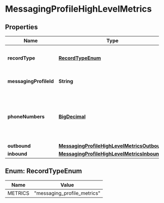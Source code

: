 # MessagingProfileHighLevelMetrics

## Properties
Name | Type | Description | Notes
------------ | ------------- | ------------- | -------------
**recordType** | [**RecordTypeEnum**](#RecordTypeEnum) | Identifies the type of the resource. |  [optional]
**messagingProfileId** | **String** | Identifies the type of resource. |  [optional]
**phoneNumbers** | [**BigDecimal**](BigDecimal.md) | The number of phone numbers associated with the messaging profile. |  [optional]
**outbound** | [**MessagingProfileHighLevelMetricsOutbound**](MessagingProfileHighLevelMetricsOutbound.md) |  |  [optional]
**inbound** | [**MessagingProfileHighLevelMetricsInbound**](MessagingProfileHighLevelMetricsInbound.md) |  |  [optional]

<a name="RecordTypeEnum"></a>
## Enum: RecordTypeEnum
Name | Value
---- | -----
METRICS | &quot;messaging_profile_metrics&quot;
